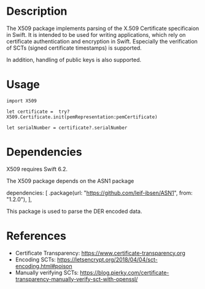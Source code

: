 # Description

The X509 package implements parsing of the X.509 Certificate specificaion in Swift.
It is intended to be used for writing applications, which rely on certificate authentication and encryption in Swift. 
Especially the verification of SCTs (signed certificate timestamps) is supported.

In addition, handling of public keys is also supported.


# Usage

`import X509`

`let certificate =  try? X509.Certificate.init(pemRepresentation:pemCertificate)`

`let serialNumber = certificate?.serialNumber`


# Dependencies

X509 requires Swift 6.2.

The X509 package depends on the ASN1 package


dependencies: [
        .package(url: "https://github.com/leif-ibsen/ASN1", from: "1.2.0"),
    ],

This package is used to parse the DER encoded data.


# References

* Certificate Transparency: https://www.certificate-transparency.org
* Encoding SCTs: https://letsencrypt.org/2018/04/04/sct-encoding.html#poison
* Manually verifying SCTs: https://blog.pierky.com/certificate-transparency-manually-verify-sct-with-openssl/




